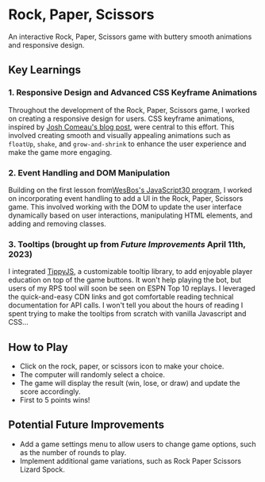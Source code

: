 # Rock, Paper, Scissors

An interactive Rock, Paper, Scissors game with buttery smooth animations and responsive design.

## Key Learnings

### 1. Responsive Design and Advanced CSS Keyframe Animations
Throughout the development of the Rock, Paper, Scissors game, I worked on creating a responsive design for users. CSS keyframe animations, inspired by [Josh Comeau's blog post](https://www.joshwcomeau.com/animation/keyframe-animations/), were central to this effort. This involved creating smooth and visually appealing animations such as `floatUp`, `shake`, and `grow-and-shrink` to enhance the user experience and make the game more engaging.

### 2. Event Handling and DOM Manipulation
Building on the first lesson from[WesBos's JavaScript30 program](https://github.com/wesbos/JavaScript30), I worked on incorporating event handling to add a UI in the Rock, Paper, Scissors game. This involved working with the DOM to update the user interface dynamically based on user interactions, manipulating HTML elements, and adding and removing classes. 

### 3. Tooltips (brought up from *Future Improvements* April 11th, 2023)
I integrated [TippyJS](https://github.com/atomiks/tippyjs), a customizable tooltip library, to add enjoyable player education on top of the game buttons. It won't help playing the bot, but users of my RPS tool will soon be seen on ESPN Top 10 replays. I leveraged the quick-and-easy CDN links and got comfortable reading technical documentation for API calls. I won't tell you about the hours of reading I spent trying to make the tooltips from scratch with vanilla Javascript and CSS...

## How to Play

- Click on the rock, paper, or scissors icon to make your choice.
- The computer will randomly select a choice.
- The game will display the result (win, lose, or draw) and update the score accordingly.
- First to 5 points wins!

## Potential Future Improvements
- Add a game settings menu to allow users to change game options, such as the number of rounds to play.
- Implement additional game variations, such as Rock Paper Scissors Lizard Spock.